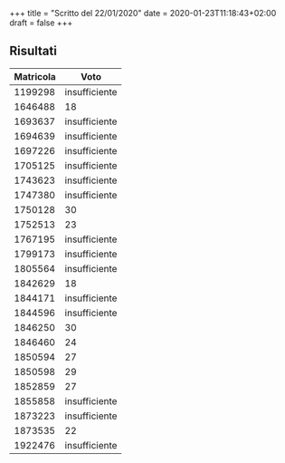 +++
title = "Scritto del 22/01/2020"
date = 2020-01-23T11:18:43+02:00
draft = false
+++

## Risultati

Matricola | Voto
----------- | ---------------
1199298				|			insufficiente
1646488				|			18
1693637				|			insufficiente
1694639				|			insufficiente
1697226				|			insufficiente
1705125				|			insufficiente
1743623				|			insufficiente
1747380				|			insufficiente
1750128				|			30
1752513				|			23
1767195				|			insufficiente
1799173				|			insufficiente
1805564				|			insufficiente
1842629				|			18
1844171				|			insufficiente
1844596				|			insufficiente
1846250				|			30
1846460				|			24
1850594				|			27
1850598				|			29
1852859				|			27
1855858				|			insufficiente
1873223				|			insufficiente
1873535				|			22
1922476				|			insufficiente
